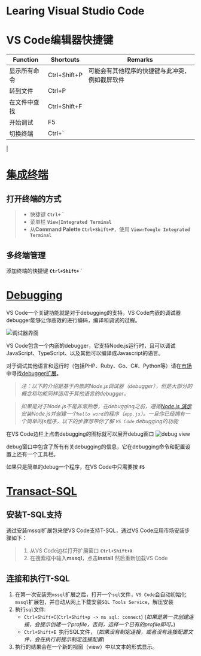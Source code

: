 Learing Visual Studio Code
==

# VS Code编辑器快捷键

|Function|Shortcuts|Remarks|
|--|--|--|
|显示所有命令|Ctrl+Shift+P|可能会有其他程序的快捷键与此冲突，例如截屏软件
|转到文件|Ctrl+P|
|在文件中查找|Ctrl+Shift+F|
|开始调试|F5|
|切换终端|Ctrl+`|
|

# [集成终端]
## 打开终端的方式
>* 快捷键 **`Ctrl+` `**
>* 菜单栏 **`View|Integrated Terminal `**
>* 从**Command Palette `Ctrl+Shift+P`**，使用 **`View:Toogle Integrated Terminal`**

[集成终端]: https://code.visualstudio.com/docs/editor/integrated-terminal

## 多终端管理
添加终端的快捷键 **`Ctrl+Shift+` `**

# [Debugging](https://code.visualstudio.com/docs/editor/debugging)
VS Code一个关键功能就是对于debugging的支持，VS Code内嵌的调试器debugger能够让你高效的进行编码，编译和调试的过程。

![调试器界面](https://code.visualstudio.com/images/debugging_debugging_hero.png "调试器界面")

VS Code包含一个内嵌的debugger，它支持Node.js运行时，且可以调试JavaScript、TypeScript、以及其他可以编译成Javascript的语言。

对于调试其他语言和运行时（包括PHP、Ruby、Go、C#、Python等）请在[市场](https://marketplace.visualstudio.com/search?target=vscode&category=Debuggers&sortBy=Downloads)中寻找[debugger扩展](https://code.visualstudio.com/docs/editor/extension-gallery)。

>*注：以下的介绍是基于内嵌的Node.js调试器（debugger），但是大部分的概念和功能同样适用于其他语言的debugger。*

>*如果是对于Node.js不是非常熟悉，在debugging之前，遵循[Node.js 演示](\blog\Learning_JavaScript)安装Node.js并创建一个`hello word`的程序（`app.js`）。一旦你已经拥有一个简单的js程序，以下的步骤想带你了解 `VS Code` debugging的功能*


在VS Code边栏上点击debugging的图标就可以展开debug窗口
![debug view](https://code.visualstudio.com/images/debugging_debugicon.png) 

debug窗口中包含了所有有关debugging的信息，它在debugging命令和配置设置上还有一个工具栏。

如果只是简单的debug一个程序，在VS Code中只需要按 **`F5`**

# [Transact-SQL]
## 安装T-SQL支持
通过安装mssql扩展包来使VS Code支持T-SQL，通过VS Code应用市场安装步骤如下：
>1. 从VS Code边栏打开扩展窗口 **`Ctrl+Shift+X`**
>2. 在搜索框中输入**mssql**，点击**install** 然后重新加载VS Code

## 连接和执行T-SQL
1. 在第一次安装完`mssql`扩展之后，打开一个`sql`文件，`VS Code`会自动初始化`mssql`扩展包，并自动从网上下载安装`SQL Tools Service`，解压安装
2. 执行`sql`文件:
    * `Ctrl+Shift+C`(`Ctrl+Shift+p -> ms sql: connect`)
    (*如果是第一次创建连接，会提示创建一个profile，否则，选择一个已有的profile即可。*)    
    * `Ctrl+Shift+E `执行SQL文件，
    (*如果没有制定连接，或者没有连接配置文件，会在执行前提示制定连接配置*)
3. 执行的结果会在一个新的视窗（view）中以文本的形式显示。

[Transact-SQL]: https://code.visualstudio.com/docs/languages/tsql